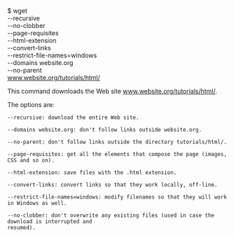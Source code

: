$ wget \
     --recursive \
     --no-clobber \
     --page-requisites \
     --html-extension \
     --convert-links \
     --restrict-file-names=windows \
     --domains website.org \
     --no-parent \
         www.website.org/tutorials/html/
         
This command downloads the Web site www.website.org/tutorials/html/.

The options are:

    --recursive: download the entire Web site.

    --domains website.org: don't follow links outside website.org.

    --no-parent: don't follow links outside the directory tutorials/html/.

    --page-requisites: get all the elements that compose the page (images, CSS and so on).

    --html-extension: save files with the .html extension.

    --convert-links: convert links so that they work locally, off-line.

    --restrict-file-names=windows: modify filenames so that they will work in Windows as well.

    --no-clobber: don't overwrite any existing files (used in case the download is interrupted and
    resumed).
